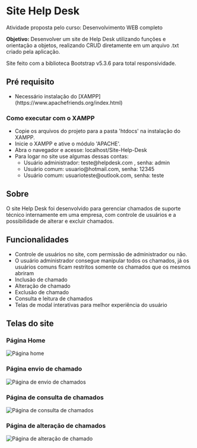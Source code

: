 <h1>Site Help Desk</h1>

<p>Atividade proposta pelo curso: Desenvolvimento WEB completo</p>
<p><b>Objetivo:</b> Desenvolver um site de Help Desk utilizando funções e orientação a objetos, realizando CRUD diretamente em um arquivo .txt criado pela aplicação.</p>
<p>Site feito com a biblioteca Bootstrap v5.3.6 para total responsividade.</p>

<h2>Pré requisito</h2>
<ul>
<li>Necessário instalação do [XAMPP](https://www.apachefriends.org/index.html)</li>
</ul>
<h3>Como executar com o XAMPP</h3>
<ul>
  <li>Copie os arquivos do projeto para a pasta 'htdocs' na instalação do XAMPP.</li>
  <li>Inicie o XAMPP e ative o módulo 'APACHE'.</li>
  <li>Abra o navegador e acesse: localhost/Site-Help-Desk</li>
  <li>Para logar no site use algumas dessas contas:
    <ul>
      <li>Usuário administrador: teste@helpdesk.com , senha: admin</li>
      <li>Usuário comum: usuario@hotmail.com, senha: 12345</li>
      <li>Usuário comum: usuarioteste@outlook.com, senha: teste</li>
    </ul>
  </li>
</ul>

<h2>Sobre</h2>
<p>O site Help Desk foi desenvolvido para gerenciar chamados de suporte técnico internamente em uma empresa, com controle de usuários e a possibilidade de alterar e excluir chamados.</p>

<h2>Funcionalidades</h2>
<ul>
  <li>Controle de usuários no site, com permissão de administrador ou não.</li>
  <li>O usuário administrador consegue manipular todos os chamados, já os usuários comuns ficam restritos somente os chamados que os mesmos abriram</li>
  <li>Inclusão de chamado</li>
  <li>Alteração de chamado</li>
  <li>Exclusão de chamado</li>
  <li>Consulta e leitura de chamados</li>
  <li>Telas de modal interativas para melhor experiência do usuário</li>
</ul>

<h2>Telas do site</h2>

<h3>Página Home</h3>
<img src="https://raw.githubusercontent.com/AlisonHF/Site-Help-Desk/refs/heads/main/imagens/home.png" alt="Página home">

<h3>Página envio de chamado</h3>
<img src="https://raw.githubusercontent.com/AlisonHF/Site-Help-Desk/refs/heads/main/imagens/enviar_chamado.png" alt="Página de envio de chamados">

<h3>Página de consulta de chamados</h3>
<img src="https://raw.githubusercontent.com/AlisonHF/Site-Help-Desk/refs/heads/main/imagens/consulta%20.png" alt="Página de consulta de chamados">

<h3>Página de alteração de chamados</h3>
<img src="https://raw.githubusercontent.com/AlisonHF/Site-Help-Desk/refs/heads/main/imagens/editar_chamado.png" alt="Página de alteração de chamado">
